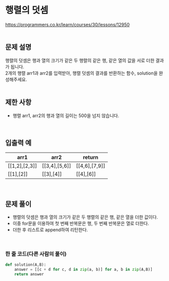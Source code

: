    
</br>

# 행렬의 덧셈

https://programmers.co.kr/learn/courses/30/lessons/12950   
</br>

## 문제 설명
행렬의 덧셈은 행과 열의 크기가 같은 두 행렬의 같은 행, 같은 열의 값을 서로 더한 결과가 됩니다.   
2개의 행렬 arr1과 arr2를 입력받아, 행렬 덧셈의 결과를 반환하는 함수, solution을 완성해주세요.   
</br>

## 제한 사항
* 행렬 arr1, arr2의 행과 열의 길이는 500을 넘지 않습니다.   
</br>

## 입출력 예
arr1| arr2 |return
---|------|---|
[[1,2],[2,3]]|[[3,4],[5,6]]|[[4,6],[7,9]]
[[1],[2]]|	[[3],[4]]|[[4],[6]]   
</br>

## 문제 풀이
* 행렬의 덧셈은 행과 열의 크기가 같은 두 행렬의 같은 행, 같은 열을 더한 값이다.
* 이중 for문을 이용하여 첫 번째 반복문은 행, 두 번째 반복문은 열로 더한다.
* 더한 후 리스트로 append하여 리턴한다.
</br>

### 한 줄 코드(다른 사람의 풀이)
```python
def solution(A,B):
    answer = [[c + d for c, d in zip(a, b)] for a, b in zip(A,B)]
    return answer
```